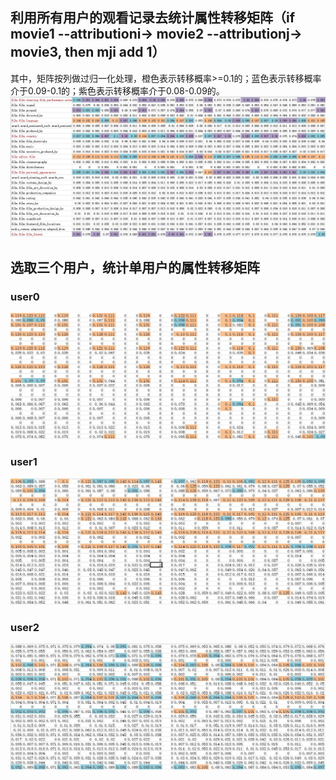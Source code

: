 ## 利用所有用户的观看记录去统计属性转移矩阵（if movie1 --attributioni-> movie2 --attributionj-> movie3, then mji add 1）
其中，矩阵按列做过归一化处理，橙色表示转移概率>=0.1的；蓝色表示转移概率介于0.09-0.1的；紫色表示转移概率介于0.08-0.09的。
![image](https://github.com/BetsyHJ/Code20170329/blob/develop/data/ml-20m/attr/Un-personalAttMC.JPG)
## 选取三个用户，统计单用户的属性转移矩阵
### user0
![image](https://github.com/BetsyHJ/Code20170329/blob/develop/data/ml-20m/attr/User0AttMC.JPG)
### user1
![image](https://github.com/BetsyHJ/Code20170329/blob/develop/data/ml-20m/attr/User1AttMC.JPG)
### user2
![image](https://github.com/BetsyHJ/Code20170329/blob/develop/data/ml-20m/attr/User2AttMC.JPG)


